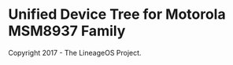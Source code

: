 Unified Device Tree for Motorola MSM8937 Family
===============================================

Copyright 2017 - The LineageOS Project.
